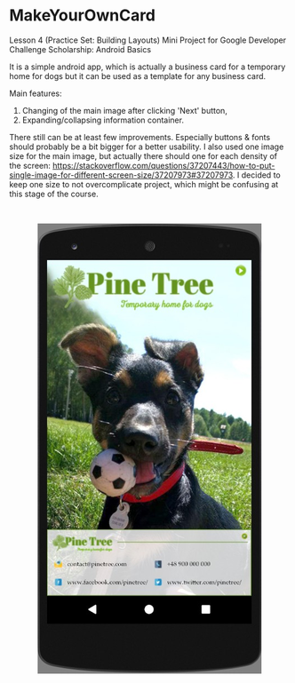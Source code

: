 # MakeYourOwnCard
Lesson 4 (Practice Set: Building Layouts) Mini Project for Google Developer Challenge Scholarship: Android Basics

It is a simple android app, which is actually a business card for a temporary home for dogs but it can be used as a template for any business card.

Main features:
1) Changing of the main image after clicking 'Next' button,
2) Expanding/collapsing information container.

There still can be at least few improvements. Especially buttons & fonts should probably be a bit bigger for a better usability.
I also used one image size for the main image, but actually there should one for each density of the screen: https://stackoverflow.com/questions/37207443/how-to-put-single-image-for-different-screen-size/37207973#37207973. I decided to keep one size to not overcomplicate project, which might be confusing at this stage of the course.

<br />
<p align="center"> 
  <img src="showcase/make_your_own_card.jpg" alt="Project Image 1">
</p>
